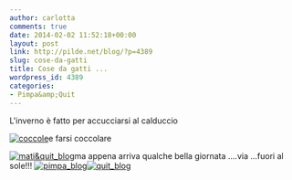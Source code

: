 ```yaml
---
author: carlotta
comments: true
date: 2014-02-02 11:52:18+00:00
layout: post
link: http://pilde.net/blog/?p=4389
slug: cose-da-gatti
title: Cose da gatti ...
wordpress_id: 4389
categories:
- Pimpa&amp;Quit
---
```


L'inverno è fatto per accucciarsi al calduccio

[![coccole](http://pilde.net/blog/wp-content/uploads/2014/02/coccole.jpg)](http://pilde.net/blog/wp-content/uploads/2014/02/coccole.jpg)e farsi coccolare

[![mati&quit_blog](http://pilde.net/blog/wp-content/uploads/2014/02/matiquit_blog.jpg)](http://pilde.net/blog/wp-content/uploads/2014/02/matiquit_blog.jpg)ma appena arriva qualche bella giornata ....via ...fuori al sole!!! [![pimpa_blog](http://pilde.net/blog/wp-content/uploads/2014/02/pimpa_blog.jpg)](http://pilde.net/blog/wp-content/uploads/2014/02/pimpa_blog.jpg)[![quit_blog](http://pilde.net/blog/wp-content/uploads/2014/02/quit_blog.jpg)](http://pilde.net/blog/wp-content/uploads/2014/02/quit_blog.jpg)
